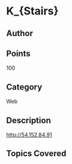
# K_{Stairs}

## Author

## Points
100
## Category
Web
## Description
http://54.152.84.91
## Topics Covered

